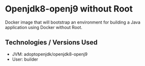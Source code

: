 # Openjdk8-openj9 without Root #

Docker image that will bootstrap an environment for building a Java application using Docker without Root.

## Technologies / Versions Used
- JVM: adoptopenjdk/openjdk8-openj9
- User: builder
